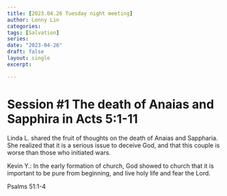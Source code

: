 ```yaml
---
title: [2023.04.26 Tuesday night meeting]
author: Lenny Lin
categories: 
tags: [Salvation]
series: 
date: "2023-04-26"
draft: false
layout: single
excerpt: 

---
```


# Session #1 The death of Anaias and Sapphira in Acts 5:1-11

Linda L. shared the fruit of thoughts on the death of Anaias and Sappharia.  She realized that it is a serious issue to deceive God, and that this couple is worse than those who initiated wars.  

Kevin Y.: In the early formation of church, God showed to church that it is important to be pure from beginning, and live holy life and fear the Lord.  

Psalms 51:1-4

